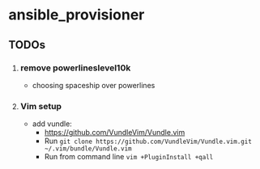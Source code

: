 # ansible_provisioner
## TODOs
1. ### remove powerlineslevel10k
   - choosing spaceship over powerlines
2. ### Vim setup
   - add vundle:
       - https://github.com/VundleVim/Vundle.vim
       - Run `git clone https://github.com/VundleVim/Vundle.vim.git ~/.vim/bundle/Vundle.vim`
       - Run from command line `vim +PluginInstall +qall`
